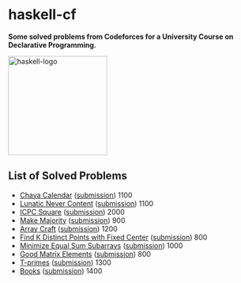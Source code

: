 # haskell-cf
**Some solved problems from Codeforces for a University Course on Declarative Programming.**

<img title="haskell-logo" alt="haskell-logo" src="https://upload.wikimedia.org/wikipedia/commons/thumb/4/4d/Logo_of_the_Haskell_programming_language.svg/2560px-Logo_of_the_Haskell_programming_language.svg.png" width="200">

## List of Solved Problems
- [Chaya Calendar](https://codeforces.com/contest/1932/problem/B) ([submission](https://codeforces.com/contest/1932/submission/298593331)) 1100
- [Lunatic Never Content](https://codeforces.com/contest/1826/problem/B) ([submission](https://codeforces.com/contest/1826/submission/298596054)) 1100
- [ICPC Square](https://codeforces.com/contest/2045/problem/B) ([submission](https://codeforces.com/contest/2045/submission/298619508)) 2000
- [Make Majority](https://codeforces.com/contest/1988/problem/B) ([submission](https://codeforces.com/contest/1988/submission/298718672)) 900
- [Array Craft](https://codeforces.com/contest/1990/problem/B) ([submission](https://codeforces.com/contest/1990/submission/298725853)) 1200
- [Find K Distinct Points with Fixed Center](https://codeforces.com/contest/1998/problem/A) ([submission](https://codeforces.com/contest/1998/submission/298729642)) 800
- [Minimize Equal Sum Subarrays](https://codeforces.com/contest/1998/problem/B) ([submission](https://codeforces.com/contest/1998/submission/298731014)) 1000
- [Good Matrix Elements](https://codeforces.com/contest/177/problem/A2) ([submission](https://codeforces.com/contest/177/submission/304469483)) 800
- [T-primes](https://codeforces.com/problemset/problem/230/B) ([submission](https://codeforces.com/problemset/submission/230/304473363)) 1300
- [Books](https://codeforces.com/problemset/problem/279/B) ([submission](https://codeforces.com/problemset/submission/279/304478609)) 1400
